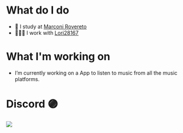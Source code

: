 # What do I do 
- 🏫 I study at <a href="https://www.marconirovereto.it/" target="_blank">Marconi Rovereto</a>
- 👨🏼‍💻 I work with <a href="https://www.github.com/lori28167" target="_blank">Lori28167</a>

# What I'm working on
- I’m currently working on a App to listen to music from all the music platforms.

# Discord 🟣
![](https://discord.c99.nl/widget/theme-3/1323404156513423440.png)
